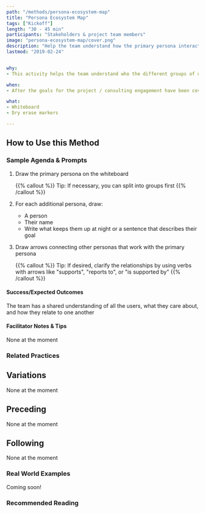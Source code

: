 ```yaml
---
path: "/methods/persona-ecosystem-map"
title: "Persona Ecosystem Map"
tags: ["Kickoff"]
length: "30 - 45 min"
participants: "Stakeholders & project team members"
image: "persona-ecosystem-map/cover.png"
description: "Help the team understand how the primary persona interacts with all other personas"
lastmod: "2019-02-24"


why:
- This activity helps the team understand who the different groups of users are and what their relationships look like. The more interconnected users there are, the more useful this activity becomes.

when:
- After the goals for the project / consulting engagement have been covered, when the team is beginning to dive deeper into the details of the problem space

what:
- Whiteboard
- Dry erase markers

---
```

## How to Use this Method
### Sample Agenda & Prompts
1. Draw the primary persona on the whiteboard

   {{% callout %}}
   Tip: If necessary, you can split into groups first
   {{% /callout %}}
1. For each additional persona, draw:
   - A person
   - Their name
   - Write what keeps them up at night or a sentence that describes their goal

1. Draw arrows connecting other personas that work with the primary persona

   {{% callout %}}
   Tip: If desired, clarify the relationships by using verbs with arrows like "supports", "reports to", or "is supported by"
   {{% /callout %}}
#### Success/Expected Outcomes
The team has a shared understanding of all the users, what they care about, and how they relate to one another

#### Facilitator Notes & Tips

None at the moment

### Related Practices

## Variations

None at the moment

## Preceding

None at the moment

## Following

None at the moment

### Real World Examples
Coming soon!
 
### Recommended Reading


